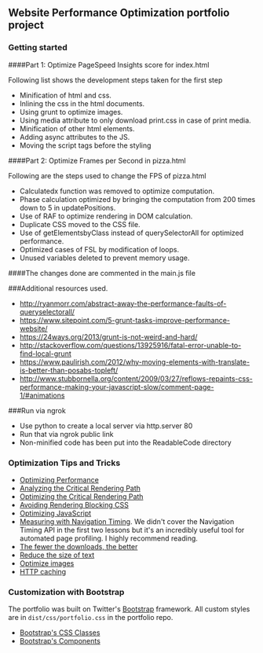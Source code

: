 ## Website Performance Optimization portfolio project

### Getting started

####Part 1: Optimize PageSpeed Insights score for index.html

Following list shows the development steps taken for the first step

* Minification of html and css.
* Inlining the css in the html documents.
* Using grunt to optimize images.
* Using media attribute to only download print.css in case of print media.
* Minification of other html elements.
* Adding async attributes to the JS.
* Moving the script tags before the styling

####Part 2: Optimize Frames per Second in pizza.html

Following are the steps used to change the FPS of pizza.html

* Calculatedx function was removed to optimize computation.
* Phase calculation optimized by bringing the computation from 200 times down to 5 in updatePositions.
* Use of RAF to optimize rendering in DOM calculation.
* Duplicate CSS moved to the CSS file.
* Use of getElementsbyClass instead of querySelectorAll for optimized performance.
* Optimized cases of FSL by modification of loops.
* Unused variables deleted to prevent memory usage.

####The changes done are commented in the main.js file

###Additional resources used.
* http://ryanmorr.com/abstract-away-the-performance-faults-of-queryselectorall/
* https://www.sitepoint.com/5-grunt-tasks-improve-performance-website/
* https://24ways.org/2013/grunt-is-not-weird-and-hard/
* http://stackoverflow.com/questions/13925916/fatal-error-unable-to-find-local-grunt
* https://www.paulirish.com/2012/why-moving-elements-with-translate-is-better-than-posabs-topleft/
* http://www.stubbornella.org/content/2009/03/27/reflows-repaints-css-performance-making-your-javascript-slow/comment-page-1/#animations

###Run via ngrok
* Use python to create a local server via http.server 80
* Run that via ngrok public link
* Non-minified code has been put into the ReadableCode directory

### Optimization Tips and Tricks
* [Optimizing Performance](https://developers.google.com/web/fundamentals/performance/ "web performance")
* [Analyzing the Critical Rendering Path](https://developers.google.com/web/fundamentals/performance/critical-rendering-path/analyzing-crp.html "analyzing crp")
* [Optimizing the Critical Rendering Path](https://developers.google.com/web/fundamentals/performance/critical-rendering-path/optimizing-critical-rendering-path.html "optimize the crp!")
* [Avoiding Rendering Blocking CSS](https://developers.google.com/web/fundamentals/performance/critical-rendering-path/render-blocking-css.html "render blocking css")
* [Optimizing JavaScript](https://developers.google.com/web/fundamentals/performance/critical-rendering-path/adding-interactivity-with-javascript.html "javascript")
* [Measuring with Navigation Timing](https://developers.google.com/web/fundamentals/performance/critical-rendering-path/measure-crp.html "nav timing api"). We didn't cover the Navigation Timing API in the first two lessons but it's an incredibly useful tool for automated page profiling. I highly recommend reading.
* <a href="https://developers.google.com/web/fundamentals/performance/optimizing-content-efficiency/eliminate-downloads.html">The fewer the downloads, the better</a>
* <a href="https://developers.google.com/web/fundamentals/performance/optimizing-content-efficiency/optimize-encoding-and-transfer.html">Reduce the size of text</a>
* <a href="https://developers.google.com/web/fundamentals/performance/optimizing-content-efficiency/image-optimization.html">Optimize images</a>
* <a href="https://developers.google.com/web/fundamentals/performance/optimizing-content-efficiency/http-caching.html">HTTP caching</a>

### Customization with Bootstrap
The portfolio was built on Twitter's <a href="http://getbootstrap.com/">Bootstrap</a> framework. All custom styles are in `dist/css/portfolio.css` in the portfolio repo.

* <a href="http://getbootstrap.com/css/">Bootstrap's CSS Classes</a>
* <a href="http://getbootstrap.com/components/">Bootstrap's Components</a>

